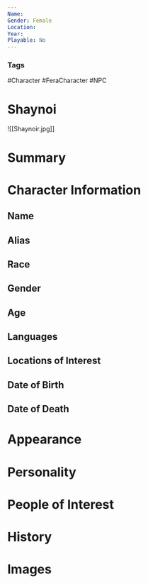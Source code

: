 ```yaml
---
Name: 
Gender: Female
Location: 
Year: 
Playable: No
---
```


### Tags
#Character #FeraCharacter  #NPC 

# Shaynoi
![[Shaynoir.jpg]]

# Summary


# Character Information

## Name

## Alias

## Race

## Gender

## Age

## Languages

## Locations of Interest

## Date of Birth

## Date of Death

# Appearance

# Personality

# People of Interest

# History

# Images
